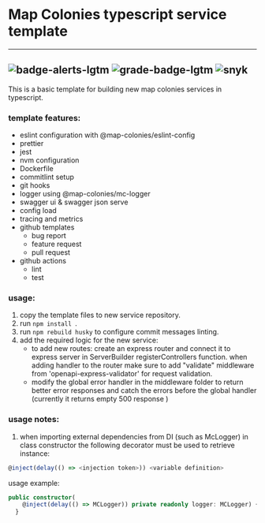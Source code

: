 # Map Colonies typescript service template

----------------------------------
![badge-alerts-lgtm](https://img.shields.io/lgtm/alerts/github/MapColonies/ts-server-boilerplate?style=for-the-badge)
![grade-badge-lgtm](https://img.shields.io/lgtm/grade/javascript/github/MapColonies/ts-server-boilerplate?style=for-the-badge)
![snyk](https://img.shields.io/snyk/vulnerabilities/github/MapColonies/ts-server-boilerplate?style=for-the-badge)
----------------------------------

This is a basic template for building new map colonies services in typescript.

### template features:
- eslint configuration with @map-colonies/eslint-config
- prettier
- jest
- nvm configuration
- Dockerfile
- commitlint setup
- git hooks
- logger using @map-colonies/mc-logger
- swagger ui & swagger json serve
- config load
- tracing and metrics
- github templates
  - bug report
  - feature request
  - pull request
- github actions
  - lint
  - test

### usage:

1. copy the template files to new service repository.
1. run `npm install `.
1. run `npm rebuild husky` to configure commit messages linting.
1. add the required logic for the new service:
   - to add new routes: create an express router and connect it to express server in ServerBuilder registerControllers function. when adding handler to the router make sure to add "validate" middleware from 'openapi-express-validator' for request validation.
   - modify the global error handler in the middleware folder to return better error responses and catch the errors before the global handler (currently it returns empty 500 response )

### usage notes:

1. when importing external dependencies from DI (such as McLogger) in class constructor the following decorator must be used to retrieve instance:

```typescript
@inject(delay(() => <injection token>)) <variable definition>
```

usage example:

```typescript
public constructor(
    @inject(delay(() => MCLogger)) private readonly logger: MCLogger) {
  }
```
